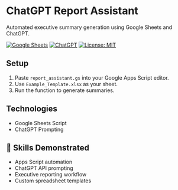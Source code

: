 
# ChatGPT Report Assistant

Automated executive summary generation using Google Sheets and ChatGPT.

[![Google Sheets](https://img.shields.io/badge/Sheets-Automation-brightgreen.svg)](https://www.google.com/sheets/about/)
[![ChatGPT](https://img.shields.io/badge/ChatGPT-API-blueviolet.svg)](https://platform.openai.com/)
[![License: MIT](https://img.shields.io/badge/License-MIT-yellow.svg)](LICENSE)

## Setup
1. Paste `report_assistant.gs` into your Google Apps Script editor.
2. Use `Example_Template.xlsx` as your sheet.
3. Run the function to generate summaries.

## Technologies
- Google Sheets Script
- ChatGPT Prompting

## 🧠 Skills Demonstrated
- Apps Script automation
- ChatGPT API prompting
- Executive reporting workflow
- Custom spreadsheet templates

